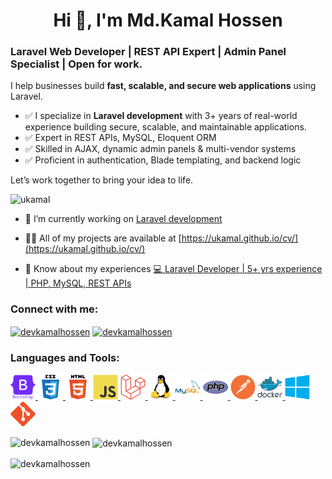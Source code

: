 <h1 align="center">Hi 👋, I'm Md.Kamal Hossen</h1>

<h3>Laravel Web Developer | REST API Expert | Admin Panel Specialist | Open for work.</h3>

<p>I help businesses build <strong>fast, scalable, and secure web applications</strong> using Laravel.</p>

<ul>
  <li>✅ I specialize in <strong>Laravel development</strong> with 3+ years of real-world experience building secure, scalable, and maintainable applications.</li>
  <li>✅ Expert in REST APIs, MySQL, Eloquent ORM</li>
  <li>✅ Skilled in AJAX, dynamic admin panels & multi-vendor systems</li>
  <li>✅ Proficient in authentication, Blade templating, and backend logic</li>
</ul>

<p>Let’s work together to bring your idea to life.</p>

<p align="left"> <img src="https://komarev.com/ghpvc/?username=ukamal&label=Profile%20views&color=0e75b6&style=flat" alt="ukamal" /> </p>

- 🔭 I’m currently working on [Laravel development](https://www.freelancer.com/u/mdk644?sb=t)

- 👨‍💻 All of my projects are available at [https://ukamal.github.io/cv/](https://ukamal.github.io/cv/)

- 📄 Know about my experiences [💻 Laravel Developer | 5+ yrs experience | PHP, MySQL, REST APIs](http://biyesadibd.com/)

<h3 align="left">Connect with me:</h3>
<p align="left">
<a href="https://linkedin.com/in/devkamalhossen" target="blank"><img align="center" src="https://raw.githubusercontent.com/rahuldkjain/github-profile-readme-generator/master/src/images/icons/Social/linked-in-alt.svg" alt="devkamalhossen" height="30" width="40" /></a>
<a href="https://fb.com/devkamalhossen" target="blank"><img align="center" src="https://raw.githubusercontent.com/rahuldkjain/github-profile-readme-generator/master/src/images/icons/Social/facebook.svg" alt="devkamalhossen" height="30" width="40" /></a>

</p>

<h3 align="left">Languages and Tools:</h3>

<p align="left">
  <a href="https://getbootstrap.com" target="_blank" rel="noreferrer">
    <img src="https://raw.githubusercontent.com/devicons/devicon/master/icons/bootstrap/bootstrap-plain-wordmark.svg" alt="bootstrap" width="40" height="40"/>
  </a>
  <a href="https://www.w3schools.com/css/" target="_blank" rel="noreferrer">
    <img src="https://raw.githubusercontent.com/devicons/devicon/master/icons/css3/css3-original-wordmark.svg" alt="css3" width="40" height="40"/>
  </a>
  <a href="https://www.w3.org/html/" target="_blank" rel="noreferrer">
    <img src="https://raw.githubusercontent.com/devicons/devicon/master/icons/html5/html5-original-wordmark.svg" alt="html5" width="40" height="40"/>
  </a>
  <a href="https://developer.mozilla.org/en-US/docs/Web/JavaScript" target="_blank" rel="noreferrer">
    <img src="https://raw.githubusercontent.com/devicons/devicon/master/icons/javascript/javascript-original.svg" alt="javascript" width="40" height="40"/>
  </a>
  <a href="https://laravel.com/" target="_blank" rel="noreferrer">
    <img src="https://raw.githubusercontent.com/devicons/devicon/master/icons/laravel/laravel-original.svg" alt="laravel" width="40" height="40"/>
  </a>
  <a href="https://www.linux.org/" target="_blank" rel="noreferrer">
    <img src="https://raw.githubusercontent.com/devicons/devicon/master/icons/linux/linux-original.svg" alt="linux" width="40" height="40"/>
  </a>
  <a href="https://www.mysql.com/" target="_blank" rel="noreferrer">
    <img src="https://raw.githubusercontent.com/devicons/devicon/master/icons/mysql/mysql-original-wordmark.svg" alt="mysql" width="40" height="40"/>
  </a>
  <a href="https://www.php.net" target="_blank" rel="noreferrer">
    <img src="https://raw.githubusercontent.com/devicons/devicon/master/icons/php/php-original.svg" alt="php" width="40" height="40"/>
  </a>
  <a href="https://www.postman.com/" target="_blank" rel="noreferrer">
    <img src="https://raw.githubusercontent.com/devicons/devicon/master/icons/postman/postman-original.svg" alt="postman" width="40" height="40"/>
  </a>
  <a href="https://www.docker.com/" target="_blank" rel="noreferrer">
    <img src="https://raw.githubusercontent.com/devicons/devicon/master/icons/docker/docker-original-wordmark.svg" alt="docker" width="40" height="40"/>
  </a>
  <a href="https://www.microsoft.com/en-us/windows" target="_blank" rel="noreferrer">
    <img src="https://raw.githubusercontent.com/devicons/devicon/master/icons/windows8/windows8-original.svg" alt="windows" width="40" height="40"/>
  </a>
  <a href="https://git-scm.com/" target="_blank" rel="noreferrer">
    <img src="https://raw.githubusercontent.com/devicons/devicon/master/icons/git/git-original.svg" alt="git" width="40" height="40"/>
  </a>
</p>



<p><img align="left" src="https://github-readme-stats.vercel.app/api/top-langs?username=devkamalhossen&show_icons=true&locale=en&layout=compact" alt="devkamalhossen" /></p>

<p>&nbsp;<img align="center" src="https://github-readme-stats.vercel.app/api?username=devkamalhossen&show_icons=true&locale=en" alt="devkamalhossen" /></p>

<p><img align="center" src="https://github-readme-streak-stats.herokuapp.com/?user=devkamalhossen&" alt="devkamalhossen" /></p>
